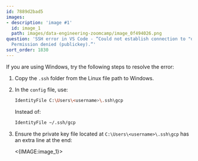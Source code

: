 ```yaml
---
id: 7889d2bad5
images:
- description: 'image #1'
  id: image_1
  path: images/data-engineering-zoomcamp/image_0f494026.png
question: 'SSH error in VS Code - “Could not establish connection to "de-zoomcamp":
  Permission denied (publickey).”'
sort_order: 1830
---
```


If you are using Windows, try the following steps to resolve the error:

1. Copy the `.ssh` folder from the Linux file path to Windows.
2. In the `config` file, use:
   
   ```bash
   IdentityFile C:\Users\<username>\.ssh\gcp
   ```
   
   Instead of:
   
   ```bash
   IdentityFile ~/.ssh/gcp
   ```

3. Ensure the private key file located at `C:\Users\<username>\.ssh\gcp` has an extra line at the end:

   <{IMAGE:image_1}>
